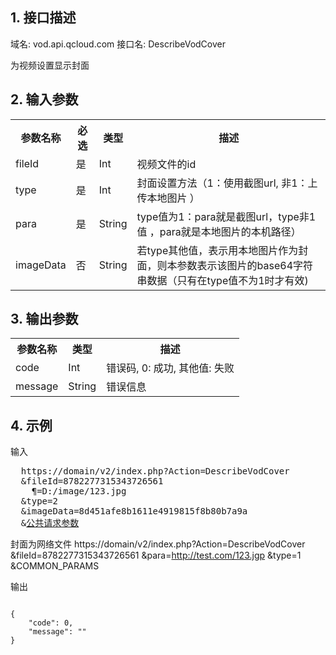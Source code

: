 ## 1. 接口描述
 
域名: vod.api.qcloud.com
接口名: DescribeVodCover

为视频设置显示封面

 

## 2. 输入参数
 

<table class="t"><tbody><tr>
<th><b>参数名称</b></th>
<th><b>必选</b></th>
<th><b>类型</b></th>
<th><b>描述</b></th>
<tr>
<td> fileId <td> 是 <td> Int <td> 视频文件的id
<tr>
<td> type <td> 是 <td> Int <td> 封面设置方法（1：使用截图url, 非1：上传本地图片 ）
<tr>
<td> para <td> 是 <td> String <td> type值为1：para就是截图url，type非1值 ，para就是本地图片的本机路径）
<tr>
<td> imageData <td> 否 <td> String <td> 若type其他值，表示用本地图片作为封面，则本参数表示该图片的base64字符串数据（只有在type值不为1时才有效)
</tbody></table>

 

## 3. 输出参数
 

<table class="t"><tbody><tr>
<th><b>参数名称</b></th>
<th><b>类型</b></th>
<th><b>描述</b></th>
<tr>
<td> code <td> Int <td> 错误码, 0: 成功, 其他值: 失败
<tr>
<td> message <td> String <td> 错误信息
</tbody></table>

 

## 4. 示例
 
输入
<pre>
  https://domain/v2/index.php?Action=DescribeVodCover
  &fileId=8782277315343726561
	&para=D:/image/123.jpg
  &type=2
  &imageData=8d451afe8b1611e4919815f8b80b7a9a
  &<a href="https://www.qcloud.com/doc/api/229/6976">公共请求参数</a>
</pre>
封面为网络文件
https://domain/v2/index.php?Action=DescribeVodCover
  &fileId=8782277315343726561
  &para=http://test.com/123.jgp
  &type=1
  &COMMON_PARAMS

输出
```

{
    "code": 0,
    "message": ""
}

```


